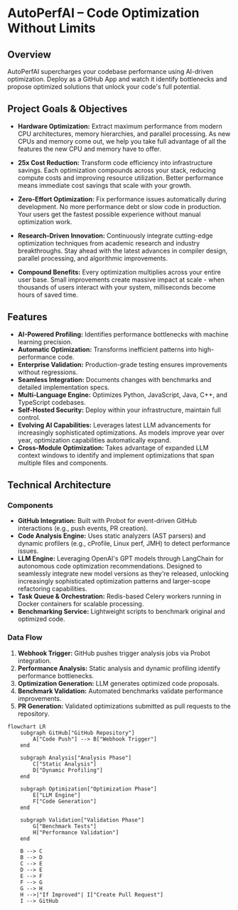 # AutoPerfAI – Code Optimization Without Limits

## Overview

AutoPerfAI supercharges your codebase performance using AI-driven optimization. Deploy as a GitHub App and watch it identify bottlenecks and propose optimized solutions that unlock your code's full potential.

## Project Goals & Objectives

* **Hardware Optimization:** Extract maximum performance from modern CPU architectures, memory hierarchies, and parallel processing. As new CPUs and memory come out, we help you take full advantage of all the features the new CPU and memory have to offer.

* **25x Cost Reduction:** Transform code efficiency into infrastructure savings. Each optimization compounds across your stack, reducing compute costs and improving resource utilization. Better performance means immediate cost savings that scale with your growth.

* **Zero-Effort Optimization:** Fix performance issues automatically during development. No more performance debt or slow code in production. Your users get the fastest possible experience without manual optimization work.

* **Research-Driven Innovation:** Continuously integrate cutting-edge optimization techniques from academic research and industry breakthroughs. Stay ahead with the latest advances in compiler design, parallel processing, and algorithmic improvements.

* **Compound Benefits:** Every optimization multiplies across your entire user base. Small improvements create massive impact at scale - when thousands of users interact with your system, milliseconds become hours of saved time.

## Features

* **AI-Powered Profiling:** Identifies performance bottlenecks with machine learning precision.
* **Automatic Optimization:** Transforms inefficient patterns into high-performance code.
* **Enterprise Validation:** Production-grade testing ensures improvements without regressions.
* **Seamless Integration:** Documents changes with benchmarks and detailed implementation specs.
* **Multi-Language Engine:** Optimizes Python, JavaScript, Java, C++, and TypeScript codebases.
* **Self-Hosted Security:** Deploy within your infrastructure, maintain full control.
* **Evolving AI Capabilities:** Leverages latest LLM advancements for increasingly sophisticated optimizations. As models improve year over year, optimization capabilities automatically expand.
* **Cross-Module Optimization:** Takes advantage of expanded LLM context windows to identify and implement optimizations that span multiple files and components.

## Technical Architecture

### Components

* **GitHub Integration:** Built with Probot for event-driven GitHub interactions (e.g., push events, PR creation).
* **Code Analysis Engine:** Uses static analyzers (AST parsers) and dynamic profilers (e.g., cProfile, Linux perf, JMH) to detect performance issues.
* **LLM Engine:** Leveraging OpenAI's GPT models through LangChain for autonomous code optimization recommendations. Designed to seamlessly integrate new model versions as they're released, unlocking increasingly sophisticated optimization patterns and larger-scope refactoring capabilities.
* **Task Queue & Orchestration:** Redis-based Celery workers running in Docker containers for scalable processing.
* **Benchmarking Service:** Lightweight scripts to benchmark original and optimized code.

### Data Flow

1. **Webhook Trigger:** GitHub pushes trigger analysis jobs via Probot integration.
2. **Performance Analysis:** Static analysis and dynamic profiling identify performance bottlenecks.
3. **Optimization Generation:** LLM generates optimized code proposals.
4. **Benchmark Validation:** Automated benchmarks validate performance improvements.
5. **PR Generation:** Validated optimizations submitted as pull requests to the repository.

```mermaid
flowchart LR
    subgraph GitHub["GitHub Repository"]
        A["Code Push"] --> B["Webhook Trigger"]
    end
    
    subgraph Analysis["Analysis Phase"]
        C["Static Analysis"] 
        D["Dynamic Profiling"]
    end
    
    subgraph Optimization["Optimization Phase"]
        E["LLM Engine"]
        F["Code Generation"]
    end
    
    subgraph Validation["Validation Phase"]
        G["Benchmark Tests"]
        H["Performance Validation"]
    end
    
    B --> C
    B --> D
    C --> E
    D --> E
    E --> F
    F --> G
    G --> H
    H -->|"If Improved"| I["Create Pull Request"]
    I --> GitHub
```
